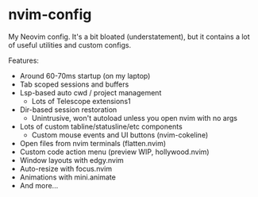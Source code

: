 # nvim-config

My Neovim config. It's a bit bloated (understatement), but it contains a lot of useful utilities and custom configs.

Features:

- Around 60-70ms startup (on my laptop)
- Tab scoped sessions and buffers
- Lsp-based auto cwd / project management
  - Lots of Telescope extensions1
- Dir-based session restoration
  - Unintrusive, won't autoload unless you open nvim with no args
- Lots of custom tabline/statusline/etc components
  - Custom mouse events and UI buttons (nvim-cokeline)
- Open files from nvim terminals (flatten.nvim)
- Custom code action menu (preview WIP, hollywood.nvim)
- Window layouts with edgy.nvim
- Auto-resize with focus.nvim
- Animations with mini.animate
- And more...
